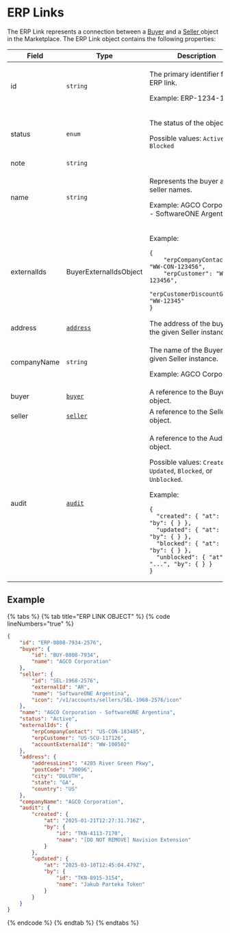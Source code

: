 # ERP Links

The ERP Link represents a connection between a [Buyer](../buyer/) and a [Seller ](../../../../modules-and-features/settings/sellers/)object in the Marketplace. The ERP Link object contains the following properties:

<table data-full-width="false"><thead><tr><th width="199">Field</th><th width="162">Type</th><th>Description</th></tr></thead><tbody><tr><td>id</td><td><code>string</code></td><td><p>The primary identifier for the ERP link.</p><p>Example: ERP-1234-1234.</p></td></tr><tr><td>status</td><td><code>enum</code></td><td><p>The status of the object.</p><p>Possible values: <code>Active</code> or <code>Blocked</code></p></td></tr><tr><td>note</td><td><code>string</code></td><td></td></tr><tr><td>name</td><td><code>string</code></td><td><p>Represents the buyer and seller names.</p><p>Example: AGCO Corporation - SoftwareONE Argentina</p></td></tr><tr><td>externalIds</td><td>BuyerExternalIdsObject</td><td><p>Example:</p><pre class="language-json" data-overflow="wrap" data-line-numbers><code class="lang-json">{
	"erpCompanyContact": "WW-CON-123456",
	"erpCustomer": "WW-SCU-123456",
	"erpCustomerDiscountGroup": "WW-12345"
}
</code></pre></td></tr><tr><td>address</td><td><a href="../../common-api-objects/address.md"><code>address</code></a></td><td>The address of the buyer in the given Seller instance. </td></tr><tr><td>companyName</td><td><code>string</code></td><td><p>The name of the Buyer in the given Seller instance.</p><p>Example: AGCO Corporation</p></td></tr><tr><td>buyer</td><td><a href="../buyer/"><code>buyer</code></a></td><td>A reference to the Buyer object.</td></tr><tr><td>seller</td><td><a href="../seller/"><code>seller</code></a></td><td>A reference to the Seller object.</td></tr><tr><td>audit</td><td><a href="../../common-api-objects/audit.md"><code>audit</code></a></td><td><p>A reference to the Audit object. </p><p>Possible values: <code>Created</code>, <code>Updated</code>, <code>Blocked</code>,  or <code>Unblocked</code>.</p><p>Example:</p><pre class="language-json" data-overflow="wrap" data-line-numbers><code class="lang-json">{
  "created": { "at": "...", "by": { } },
  "updated": { "at": "...", "by": { } },
  "blocked": { "at": "...", "by": { } },
  "unblocked": { "at": "...", "by": { } }
}
</code></pre></td></tr></tbody></table>

## Example

{% tabs %}
{% tab title="ERP LINK OBJECT" %}
{% code lineNumbers="true" %}
```json
{
	"id": "ERP-0808-7934-2576",
	"buyer": {
		"id": "BUY-0808-7934",		
		"name": "AGCO Corporation"
	},
	"seller": {
		"id": "SEL-1968-2576",		
		"externalId": "AR",
		"name": "SoftwareONE Argentina",
		"icon": "/v1/accounts/sellers/SEL-1968-2576/icon"
	},
	"name": "AGCO Corporation - SoftwareONE Argentina",
	"status": "Active",
	"externalIds": {
		"erpCompanyContact": "US-CON-183485",
		"erpCustomer": "US-SCU-117126",
		"accountExternalId": "WW-100502"
	},
	"address": {
		"addressLine1": "4205 River Green Pkwy",
		"postCode": "30096",
		"city": "DULUTH",
		"state": "GA",
		"country": "US"
	},
    "companyName": "AGCO Corporation",
	"audit": {
		"created": {
			"at": "2025-01-21T12:27:31.716Z",
			"by": {
				"id": "TKN-4113-7170",			
				"name": "[DO NOT REMOVE] Navision Extension"
			}
		},
		"updated": {
			"at": "2025-03-10T12:45:04.479Z",
			"by": {
				"id": "TKN-8915-3154",				
				"name": "Jakub Parteka Token"
			}
		}
	}
}
```
{% endcode %}
{% endtab %}
{% endtabs %}
